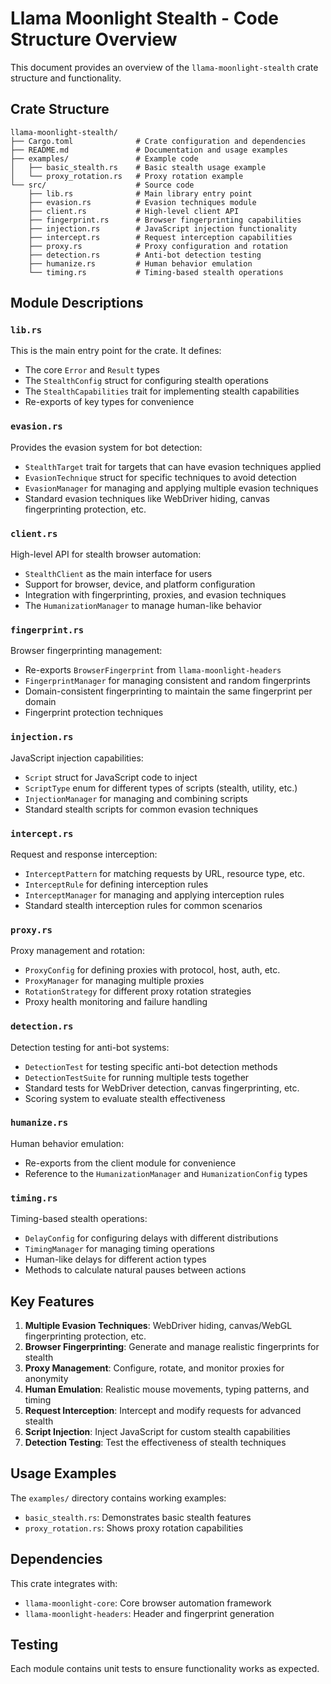 # Llama Moonlight Stealth - Code Structure Overview

This document provides an overview of the `llama-moonlight-stealth` crate structure and functionality.

## Crate Structure

```
llama-moonlight-stealth/
├── Cargo.toml              # Crate configuration and dependencies
├── README.md               # Documentation and usage examples
├── examples/               # Example code
│   ├── basic_stealth.rs    # Basic stealth usage example
│   └── proxy_rotation.rs   # Proxy rotation example
└── src/                    # Source code
    ├── lib.rs              # Main library entry point
    ├── evasion.rs          # Evasion techniques module
    ├── client.rs           # High-level client API
    ├── fingerprint.rs      # Browser fingerprinting capabilities
    ├── injection.rs        # JavaScript injection functionality
    ├── intercept.rs        # Request interception capabilities
    ├── proxy.rs            # Proxy configuration and rotation
    ├── detection.rs        # Anti-bot detection testing
    ├── humanize.rs         # Human behavior emulation
    └── timing.rs           # Timing-based stealth operations
```

## Module Descriptions

### `lib.rs`

This is the main entry point for the crate. It defines:
- The core `Error` and `Result` types
- The `StealthConfig` struct for configuring stealth operations
- The `StealthCapabilities` trait for implementing stealth capabilities
- Re-exports of key types for convenience

### `evasion.rs`

Provides the evasion system for bot detection:
- `StealthTarget` trait for targets that can have evasion techniques applied
- `EvasionTechnique` struct for specific techniques to avoid detection
- `EvasionManager` for managing and applying multiple evasion techniques
- Standard evasion techniques like WebDriver hiding, canvas fingerprinting protection, etc.

### `client.rs`

High-level API for stealth browser automation:
- `StealthClient` as the main interface for users
- Support for browser, device, and platform configuration
- Integration with fingerprinting, proxies, and evasion techniques
- The `HumanizationManager` to manage human-like behavior

### `fingerprint.rs`

Browser fingerprinting management:
- Re-exports `BrowserFingerprint` from `llama-moonlight-headers`
- `FingerprintManager` for managing consistent and random fingerprints
- Domain-consistent fingerprinting to maintain the same fingerprint per domain
- Fingerprint protection techniques

### `injection.rs`

JavaScript injection capabilities:
- `Script` struct for JavaScript code to inject
- `ScriptType` enum for different types of scripts (stealth, utility, etc.)
- `InjectionManager` for managing and combining scripts
- Standard stealth scripts for common evasion techniques

### `intercept.rs`

Request and response interception:
- `InterceptPattern` for matching requests by URL, resource type, etc.
- `InterceptRule` for defining interception rules
- `InterceptManager` for managing and applying interception rules
- Standard stealth interception rules for common scenarios

### `proxy.rs`

Proxy management and rotation:
- `ProxyConfig` for defining proxies with protocol, host, auth, etc.
- `ProxyManager` for managing multiple proxies
- `RotationStrategy` for different proxy rotation strategies
- Proxy health monitoring and failure handling

### `detection.rs`

Detection testing for anti-bot systems:
- `DetectionTest` for testing specific anti-bot detection methods
- `DetectionTestSuite` for running multiple tests together
- Standard tests for WebDriver detection, canvas fingerprinting, etc.
- Scoring system to evaluate stealth effectiveness

### `humanize.rs`

Human behavior emulation:
- Re-exports from the client module for convenience
- Reference to the `HumanizationManager` and `HumanizationConfig` types

### `timing.rs`

Timing-based stealth operations:
- `DelayConfig` for configuring delays with different distributions
- `TimingManager` for managing timing operations
- Human-like delays for different action types
- Methods to calculate natural pauses between actions

## Key Features

1. **Multiple Evasion Techniques**: WebDriver hiding, canvas/WebGL fingerprinting protection, etc.
2. **Browser Fingerprinting**: Generate and manage realistic fingerprints for stealth
3. **Proxy Management**: Configure, rotate, and monitor proxies for anonymity
4. **Human Emulation**: Realistic mouse movements, typing patterns, and timing
5. **Request Interception**: Intercept and modify requests for advanced stealth
6. **Script Injection**: Inject JavaScript for custom stealth capabilities
7. **Detection Testing**: Test the effectiveness of stealth techniques

## Usage Examples

The `examples/` directory contains working examples:

- `basic_stealth.rs`: Demonstrates basic stealth features
- `proxy_rotation.rs`: Shows proxy rotation capabilities

## Dependencies

This crate integrates with:

- `llama-moonlight-core`: Core browser automation framework
- `llama-moonlight-headers`: Header and fingerprint generation

## Testing

Each module contains unit tests to ensure functionality works as expected. 